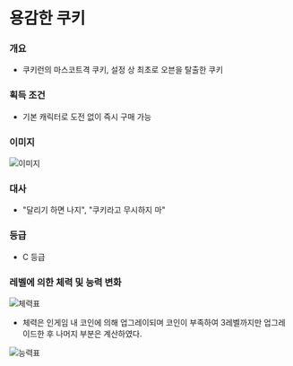 # 용감한 쿠키
### 개요
- 쿠키런의 마스코트격 쿠키, 설정 상 최초로 오븐을 탈출한 쿠키
### 획득 조건
-  기본 캐릭터로 도전 없이 즉시 구매 가능
### 이미지
![이미지](./용감한쿠키군.png)
### 대사
- "달리기 하면 나지", "쿠키라고 무시하지 마"
### 등급
- C 등급
### 레벨에 의한 체력 및 능력 변화
![체력표](./체력표.png)
- 체력은 인게임 내 코인에 의해 업그레이되며 코인이 부족하여 3레벨까지만 업그레이드한 후 나머지 부분은 계산하였다.  

![능력표](./능력표.png)
